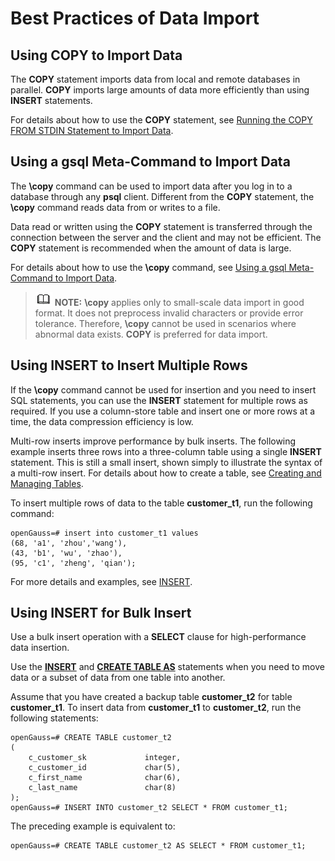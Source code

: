 # Best Practices of Data Import<a name="EN-US_TOPIC_0000001119812468"></a>

## Using COPY to Import Data<a name="section6169828135512"></a>

The  **COPY**  statement imports data from local and remote databases in parallel.  **COPY**  imports large amounts of data more efficiently than using  **INSERT**  statements.

For details about how to use the  **COPY**  statement, see  [Running the COPY FROM STDIN Statement to Import Data](running-the-copy-from-stdin-statement-to-import-data.md).

## Using a gsql Meta-Command to Import Data<a name="section346516473558"></a>

The  **\\copy**  command can be used to import data after you log in to a database through any  **psql**  client. Different from the  **COPY**  statement, the  **\\copy**  command reads data from or writes to a file.

Data read or written using the  **COPY**  statement is transferred through the connection between the server and the client and may not be efficient. The  **COPY**  statement is recommended when the amount of data is large.

For details about how to use the  **\\copy**  command, see  [Using a gsql Meta-Command to Import Data](using-a-gsql-meta-command-to-import-data.md).

>![](public_sys-resources/icon-note.gif) **NOTE:** 
>**\\copy**  applies only to small-scale data import in good format. It does not preprocess invalid characters or provide error tolerance. Therefore,  **\\copy**  cannot be used in scenarios where abnormal data exists.  **COPY**  is preferred for data import.

## Using INSERT to Insert Multiple Rows<a name="section106965235123"></a>

If the  **\\copy**  command cannot be used for insertion and you need to insert SQL statements, you can use the  **INSERT**  statement for multiple rows as required. If you use a column-store table and insert one or more rows at a time, the data compression efficiency is low.

Multi-row inserts improve performance by bulk inserts. The following example inserts three rows into a three-column table using a single  **INSERT**  statement. This is still a small insert, shown simply to illustrate the syntax of a multi-row insert. For details about how to create a table, see  [Creating and Managing Tables](creating-and-managing-tables.md).

To insert multiple rows of data to the table  **customer\_t1**, run the following command:

```
openGauss=# insert into customer_t1 values 
(68, 'a1', 'zhou','wang'),
(43, 'b1', 'wu', 'zhao'),
(95, 'c1', 'zheng', 'qian');
```

For more details and examples, see  [INSERT](insert.md).

## Using INSERT for Bulk Insert<a name="s95f70783c7444e69b510ac69e04be503"></a>

Use a bulk insert operation with a  **SELECT**  clause for high-performance data insertion.

Use the  **[INSERT](insert.md)**  and  **[CREATE TABLE AS](create-table-as.md)**  statements when you need to move data or a subset of data from one table into another.

Assume that you have created a backup table  **customer\_t2**  for table  **customer\_t1**. To insert data from  **customer\_t1**  to  **customer\_t2**, run the following statements:

```
openGauss=# CREATE TABLE customer_t2
(
    c_customer_sk             integer,
    c_customer_id             char(5),
    c_first_name              char(6),
    c_last_name               char(8)
);
openGauss=# INSERT INTO customer_t2 SELECT * FROM customer_t1;
```

The preceding example is equivalent to:

```
openGauss=# CREATE TABLE customer_t2 AS SELECT * FROM customer_t1;
```

